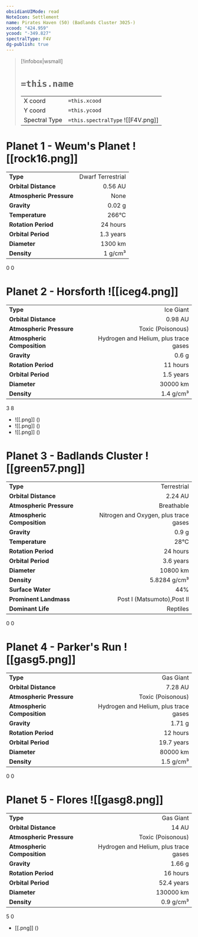 ```yaml
---
obsidianUIMode: read
NoteIcon: Settlement
name: Pirates Haven (50) (Badlands Cluster 3025-)
xcood: "424.959"
ycood: "-349.827"
spectralType: F4V
dg-publish: true
---
```

> [!infobox|wsmall]
> # `=this.name`
> | | |
> | - | - |
> | X coord | `=this.xcood` |
> | Y coord| `=this.ycood` |
> | Spectral Type | `=this.spectralType` ![[F4V.png]] |

# Planet 1 - Weum's Planet ![[rock16.png]]
|                             |                           |
| --------------------------- | -------------------------:|
| **Type**                    |             Dwarf Terrestrial |
| **Orbital Distance**        |   0.56 AU |
| **Atmospheric Pressure**    |       None |
| **Gravity**                 |        0.02 g |
| **Temperature**             |    266°C |
| **Rotation Period**         |  24 hours |
| **Orbital Period** | 1.3 years |
| **Diameter**                |      1300 km | 
| **Density**                 |    1 g/cm³ |



0
0



# Planet 2 - Horsforth ![[iceg4.png]]
|                             |                           |
| --------------------------- | -------------------------:|
| **Type**                    |             Ice Giant |
| **Orbital Distance**        |   0.98 AU |
| **Atmospheric Pressure**    |       Toxic (Poisonous) |
| **Atmospheric Composition** |      Hydrogen and Helium, plus trace gases |
| **Gravity**                 |        0.6 g |
| **Rotation Period**         |  11 hours |
| **Orbital Period** | 1.5 years |
| **Diameter**                |      30000 km | 
| **Density**                 |    1.4 g/cm³ |



3
8

- ![[.png]]  ()
- ![[.png]]  ()
- ![[.png]]  ()


# Planet 3 - Badlands Cluster ![[green57.png]]
|                             |                           |
| --------------------------- | -------------------------:|
| **Type**                    |             Terrestrial |
| **Orbital Distance**        |   2.24 AU |
| **Atmospheric Pressure**    |       Breathable |
| **Atmospheric Composition** |      Nitrogen and Oxygen, plus trace gases |
| **Gravity**                 |        0.9 g |
| **Temperature**             |    28°C |
| **Rotation Period**         |  24 hours |
| **Orbital Period** | 3.6 years |
| **Diameter**                |      10800 km | 
| **Density**                 |    5.8284 g/cm³ |
| **Surface Water**           |           44% | 
| **Prominent Landmass**      |         Post I (Matsumoto),Post II | 
| **Dominant Life**           |         Reptiles |



0
0



# Planet 4 - Parker's Run ![[gasg5.png]]
|                             |                           |
| --------------------------- | -------------------------:|
| **Type**                    |             Gas Giant |
| **Orbital Distance**        |   7.28 AU |
| **Atmospheric Pressure**    |       Toxic (Poisonous) |
| **Atmospheric Composition** |      Hydrogen and Helium, plus trace gases |
| **Gravity**                 |        1.71 g |
| **Rotation Period**         |  12 hours |
| **Orbital Period** | 19.7 years |
| **Diameter**                |      80000 km | 
| **Density**                 |    1.5 g/cm³ |



0
0



# Planet 5 - Flores ![[gasg8.png]]
|                             |                           |
| --------------------------- | -------------------------:|
| **Type**                    |             Gas Giant |
| **Orbital Distance**        |   14 AU |
| **Atmospheric Pressure**    |       Toxic (Poisonous) |
| **Atmospheric Composition** |      Hydrogen and Helium, plus trace gases |
| **Gravity**                 |        1.66 g |
| **Rotation Period**         |  16 hours |
| **Orbital Period** | 52.4 years |
| **Diameter**                |      130000 km | 
| **Density**                 |    0.9 g/cm³ |



5
0

- [[.png]]  ()


